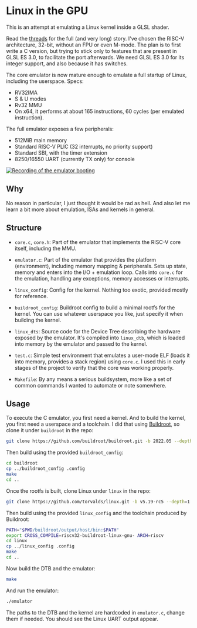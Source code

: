 # Linux in the GPU

This is an attempt at emulating a Linux kernel inside a GLSL shader.

Read the [threads](https://twitter.com/mild_sunrise/status/1538447372392488968) for the full (and very long) story.
I've chosen the RISC-V architecture, 32-bit, without an FPU or even M-mode.
The plan is to first write a C version, but trying to stick only to features that are present in GLSL ES 3.0, to facilitate the port afterwards.
We need GLSL ES 3.0 for its integer support, and also because it has switches.

The core emulator is now mature enough to emulate a full startup of Linux, including the userspace.
Specs:

 - RV32IMA
 - S & U modes
 - Rv32 MMU
 - On x64, it performs at about 165 instructions, 60 cycles (per emulated instruction).

The full emulator exposes a few peripherals:

 - 512MiB main memory
 - Standard RISC-V PLIC (32 interrupts, no priority support)
 - Standard SBI, with the timer extension
 - 8250/16550 UART (currently TX only) for console

[![Recording of the emulator booting](https://asciinema.org/a/507052.svg)](https://asciinema.org/a/507052)

## Why

No reason in particular, I just thought it would be rad as hell.
And also let me learn a bit more about emulation, ISAs and kernels in general.

## Structure

 - `core.c`, `core.h`: Part of the emulator that implements the RISC-V core itself, including the MMU.

 - `emulator.c`: Part of the emulator that provides the platform (environment), including memory mapping & peripherals.
   Sets up state, memory and enters into the I/O + emulation loop.
   Calls into `core.c` for the emulation, handling any exceptions, memory accesses or interrupts.

 - `linux_config`: Config for the kernel. Nothing too exotic, provided mostly for reference.

 - `buildroot_config`: Buildroot config to build a minimal rootfs for the kernel.
   You can use whatever userspace you like, just specify it when building the kernel.

 - `linux_dts`: Source code for the Device Tree describing the hardware exposed by the emulator.
   It's compiled into `linux_dtb`, which is loaded into memory by the emulator and passed to the kernel.

 - `test.c`: Simple test environment that emulates a user-mode ELF (loads it into memory, provides a stack region) using `core.c`.
   I used this in early stages of the project to verify that the core was working properly.

 - `Makefile`: By any means a serious buildsystem, more like a set of common commands I wanted to automate or note somewhere.

## Usage

To execute the C emulator, you first need a kernel.
And to build the kernel, you first need a userspace and a toolchain.
I did that using [Buildroot](https://buildroot.org), so clone it under `buildroot` in the repo:

~~~ bash
git clone https://github.com/buildroot/buildroot.git -b 2022.05 --depth=1
~~~

Then build using the provided `buildroot_config`:

~~~ bash
cd buildroot
cp ../buildroot_config .config
make
cd ..
~~~

Once the rootfs is built, clone Linux under `linux` in the repo:

~~~ bash
git clone https://github.com/torvalds/linux.git -b v5.19-rc5 --depth=1
~~~

Then build using the provided `linux_config` and the toolchain produced by Buildroot:

~~~ bash
PATH="$PWD/buildroot/output/host/bin:$PATH"
export CROSS_COMPILE=riscv32-buildroot-linux-gnu- ARCH=riscv
cd linux
cp ../linux_config .config
make
cd ..
~~~

Now build the DTB and the emulator:

~~~ bash
make
~~~

And run the emulator:

~~~ bash
./emulator
~~~

The paths to the DTB and the kernel are hardcoded in `emulator.c`, change them if needed.
You should see the Linux UART output appear.
